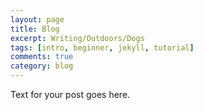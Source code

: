 ```yaml
---
layout: page
title: Blog
excerpt: Writing/Outdoors/Dogs
tags: [intro, beginner, jekyll, tutorial]
comments: true
category: blog
---
```


Text for your post goes here.
